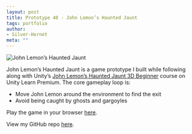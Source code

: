 ```yaml
---
layout: post
title: Prototype 40 - John Lemon’s Haunted Jaunt
tags: portfolio
author:
- Silver-Hornet
meta: ""
---
```


![John Lemon’s Haunted Jaunt]({{site.url}}/john-lemons-haunted-jaunt.gif)

John Lemon’s Haunted Jaunt is a game prototype I built while following along with Unity’s [John Lemon’s Haunted Jaunt 3D Beginner](https://learn.unity.com/project/john-lemon-s-haunted-jaunt-3d-beginner) course on Unity Learn Premium. The core gameplay loop is:

- Move John Lemon around the environment to find the exit
- Avoid being caught by ghosts and gargoyles

Play the game in your browser [here](https://play.unity.com/mg/other/john-lemon-s-haunted-jaunt-14).

View my GitHub repo [here](https://github.com/silver-hornet/john-lemons-haunted-jaunt).
